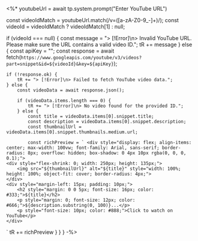 <%*
youtubeUrl = await tp.system.prompt("Enter YouTube URL")

const videoIdMatch = youtubeUrl.match(/v=([a-zA-Z0-9_-]+)/);
const videoId = videoIdMatch ? videoIdMatch[1] : null;

if (videoId === null) {
    const message = "> [!Error]\n> Invalid YouTube URL. Please make sure the URL contains a valid video ID.";
    tR += message
} else {
    const apiKey = "<API KEY>";
    const response = await fetch(`https://www.googleapis.com/youtube/v3/videos?part=snippet&id=${videoId}&key=${apiKey}`);

    if (!response.ok) {
        tR += "> [!Error]\n> Failed to fetch YouTube video data.";
    } else {
        const videoData = await response.json();

        if (videoData.items.length === 0) {
            tR += "> [!Error]\n> No video found for the provided ID.";
        } else {
            const title = videoData.items[0].snippet.title; 
            const description = videoData.items[0].snippet.description; 
            const thumbnailUrl = videoData.items[0].snippet.thumbnails.medium.url;

            const richPreview = ` <div style="display: flex; align-items: center; max-width: 100vw; font-family: Arial, sans-serif; border-radius: 8px; overflow: hidden; box-shadow: 0 4px 10px rgba(0, 0, 0, 0.1);">
    <div style="flex-shrink: 0; width: 250px; height: 135px;">
        <img src="${thumbnailUrl}" alt="${title}" style="width: 100%; height: 100%; object-fit: cover; border-radius: 4px;">
    </div>
    <div style="margin-left: 15px; padding: 10px;">
        <h2 style="margin: 0 0 5px; font-size: 16px; color: #333;">${title}</h2>
        <p style="margin: 0; font-size: 12px; color: #666;">${description.substring(0, 100)}...</p>
        <p style="font-size: 10px; color: #888;">Click to watch on YouTube</p>
    </div>
</div> `
        tR += richPreview
            }
        }
    }
-%>
